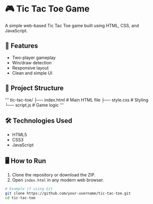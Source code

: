 # 🎮 Tic Tac Toe Game

A simple web-based Tic Tac Toe game built using HTML, CSS, and JavaScript.

## 🚀 Features

- Two-player gameplay
- Win/draw detection
- Responsive layout
- Clean and simple UI

## 📂 Project Structure
'''
tic-tac-toe/ 
  ├── index.html # Main HTML file 
  ├── style.css # Styling 
  └── script.js # Game logic
'''
## 🛠️ Technologies Used

- HTML5
- CSS3
- JavaScript

## 🖥️ How to Run

1. Clone the repository or download the ZIP.
2. Open `index.html` in any modern web browser.

```bash
# Example if using Git
git clone https://github.com/your-username/tic-tac-toe.git
cd tic-tac-toe
